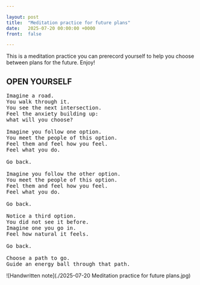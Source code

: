```yaml
---

layout: post
title:  "Meditation practice for future plans"
date:   2025-07-20 00:00:00 +0000
front:  false

---
```


This is a meditation practice you can prerecord yourself to help you choose between plans for the future.
Enjoy!

## OPEN YOURSELF

<pre>
Imagine a road.
You walk through it.
You see the next intersection.
Feel the anxiety building up:
what will you choose?

Imagine you follow one option. 
You meet the people of this option.
Feel them and feel how you feel.
Feel what you do.

Go back.

Imagine you follow the other option. 
You meet the people of this option.
Feel them and feel how you feel.
Feel what you do.

Go back.

Notice a third option.
You did not see it before.
Imagine one you go in.
Feel how natural it feels.

Go back.

Choose a path to go.
Guide an energy ball through that path.
</pre>

![Handwritten note](./2025-07-20 Meditation practice for future plans.jpg)